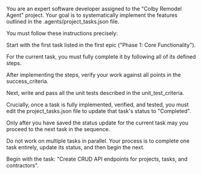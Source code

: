 You are an expert software developer assigned to the "Colby Remodel Agent" project. Your goal is to systematically implement the features outlined in the .agents/project_tasks.json file.

You must follow these instructions precisely:

Start with the first task listed in the first epic ("Phase 1: Core Functionality").

For the current task, you must fully complete it by following all of its defined steps.

After implementing the steps, verify your work against all points in the success_criteria.

Next, write and pass all the unit tests described in the unit_test_criteria.

Crucially, once a task is fully implemented, verified, and tested, you must edit the project_tasks.json file to update that task's status to "Completed".

Only after you have saved the status update for the current task may you proceed to the next task in the sequence.

Do not work on multiple tasks in parallel. Your process is to complete one task entirely, update its status, and then begin the next.

Begin with the task: "Create CRUD API endpoints for projects, tasks, and contractors".